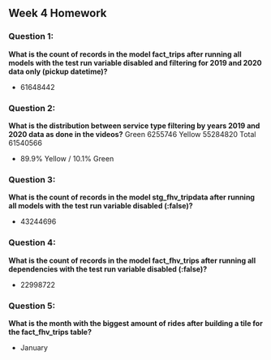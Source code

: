 ## Week 4 Homework 

### Question 1: 
**What is the count of records in the model fact_trips after running all models with the test run variable disabled and filtering for 2019 and 2020 data only (pickup datetime)?** 
- 61648442


### Question 2: 
**What is the distribution between service type filtering by years 2019 and 2020 data as done in the videos?**
Green 6255746
Yellow 55284820
Total 61540566
- 89.9% Yellow / 10.1% Green


### Question 3: 
**What is the count of records in the model stg_fhv_tripdata after running all models with the test run variable disabled (:false)?**  
- 43244696


### Question 4: 
**What is the count of records in the model fact_fhv_trips after running all dependencies with the test run variable disabled (:false)?**  
- 22998722


### Question 5: 
**What is the month with the biggest amount of rides after building a tile for the fact_fhv_trips table?**
- January
